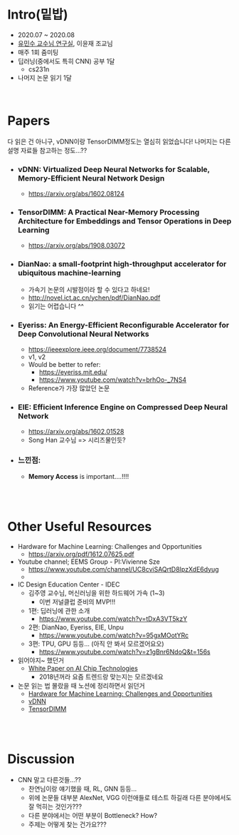 # Intro(밑밥)
- 2020.07 ~ 2020.08
- [유민수 교수님 연구실](https://sites.google.com/view/kaist-via), 이윤재 조교님
- 매주 1회 줌미팅
- 딥러닝(중에서도 특히 CNN) 공부 1달
  - cs231n
- 나머지 논문 읽기 1달

<br>

# Papers
다 읽은 건 아니구, vDNN이랑 TensorDIMM정도는 열심히 읽었습니다! 나머지는 다른 설명 자료들 참고하는 정도...??
- ### **vDNN**: Virtualized Deep Neural Networks for Scalable, Memory-Efficient Neural Network Design
  - https://arxiv.org/abs/1602.08124
- ### **TensorDIMM**: A Practical Near-Memory Processing Architecture for Embeddings and Tensor Operations in Deep Learning
  - https://arxiv.org/abs/1908.03072
- ### **DianNao**: a small-footprint high-throughput accelerator for ubiquitous machine-learning
  - 가속기 논문의 시발점이라 할 수 있다고 하네요!
  - http://novel.ict.ac.cn/ychen/pdf/DianNao.pdf
  - 읽기는 어렵습니다 ^^
- ### **Eyeriss**: An Energy-Efficient Reconfigurable Accelerator for Deep Convolutional Neural Networks
  - https://ieeexplore.ieee.org/document/7738524
  - v1, v2
  - Would be better to refer:
    - https://eyeriss.mit.edu/
    - https://www.youtube.com/watch?v=brhOo-_7NS4
  - Reference가 가장 많았던 논문 
- ### **EIE**: Efficient Inference Engine on Compressed Deep Neural Network
  - https://arxiv.org/abs/1602.01528
  - Song Han 교수님 => 시리즈물인듯?
- ### 느낀점:
  - **Memory Access** is important....!!!!

<br>
<br>

# Other Useful Resources
- Hardware for Machine Learning: Challenges and Opportunities
  - https://arxiv.org/pdf/1612.07625.pdf
- Youtube channel; EEMS Group - PI:Vivienne Sze
  - https://www.youtube.com/channel/UC8cviSAQrtD8IpzXdE6dyug
  - 
- IC Design Education Center - IDEC
  - 김주영 교수님, 머신러닝을 위한 하드웨어 가속 (1~3)
    - 이번 저널클럽 준비의 MVP!!!
  - 1편: 딥러닝에 관한 소개
    - https://www.youtube.com/watch?v=tDxA3VT5kzY
  - 2편: DianNao, Eyeriss, EIE, Unpu
    - https://www.youtube.com/watch?v=95gxMOotYRc
  - 3편: TPU, GPU 등등... (아직 안 봐서 모르겠어요오)
    - https://www.youtube.com/watch?v=z1gBnr6NdoQ&t=156s
- 읽어야지~ 했던거
  - [White Paper on AI Chip
Technologies](https://www.080910t.com/downloads/AI%20Chip%202018%20EN.pdf)
      - 2018년꺼라 요즘 트렌드랑 맞는지는 모르겠네요
- 논문 읽는 법 몰랐을 때 노션에 정리하면서 읽던거
  - [Hardware for Machine Learning: Challenges and Opportunities](https://www.notion.so/woojinnn/Hardware-for-Machine-Learning-Challenges-and-Opportunities-e96d7b4f20214c9da7c2a2a50aa1bc6c)
  - [vDNN](https://www.notion.so/woojinnn/vDNN-Virtualized-Deep-Neural-Networks-for-Scalable-Memory-Efficient-Neural-Network-Design-0fce5cbb1945424895db7517bc842fb5)
  - [TensorDIMM](https://www.notion.so/woojinnn/TensorDIMM-A-Practical-Near-Memory-Processing-Architecture-for-Embeddings-and-Tensor-Operations-in--b720b103624143a5813e256953c7947d)
<br>
<br>

# Discussion
- CNN 말고 다른것들...??
  - 찬연님이랑 얘기했을 때, RL, GNN 등등...
  - 위에 논문들 대부분 AlexNet, VGG 이런애들로 테스트 하길래 다른 분야에서도 잘 먹히는 것인가???
  - 다른 분야에서는 어떤 부분이 Bottleneck? How?
  - 주제는 어떻게 찾는 건가요???

